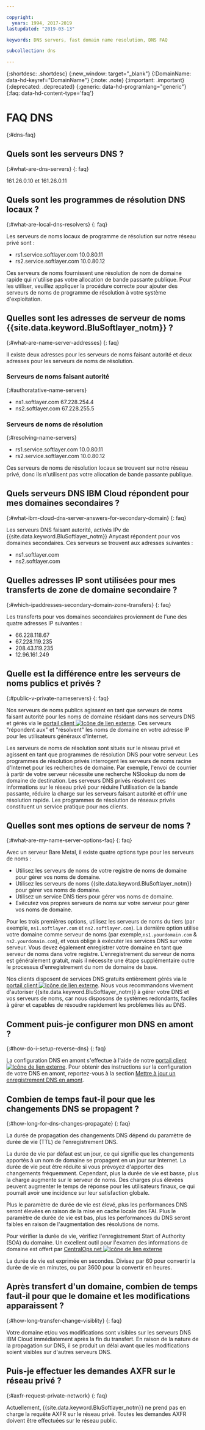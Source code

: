 ```yaml
---

copyright:
  years: 1994, 2017-2019
lastupdated: "2019-03-13"

keywords: DNS servers, fast domain name resolution, DNS FAQ

subcollection: dns

---
```



{:shortdesc: .shortdesc}
{:new_window: target="_blank"}
{:DomainName: data-hd-keyref="DomainName"}
{:note: .note}
{:important: .important}
{:deprecated: .deprecated}
{:generic: data-hd-programlang="generic"}
{:faq: data-hd-content-type='faq'}


# FAQ DNS
{:#dns-faq}

## Quels sont les serveurs DNS ?
{:#what-are-dns-servers}
{: faq}

161.26.0.10 et 161.26.0.11

## Quels sont les programmes de résolution DNS locaux ?
{:#what-are-local-dns-resolvers}
{: faq}

Les serveurs de noms locaux de programme de résolution sur notre réseau privé sont :

* rs1.service.softlayer.com 10.0.80.11
* rs2.service.softlayer.com 10.0.80.12

Ces serveurs de noms fournissent une résolution de nom de domaine rapide qui n'utilise pas votre allocation de bande passante publique. Pour les utiliser, veuillez appliquer la procédure correcte pour ajouter des serveurs de noms de programme de résolution à votre système d'exploitation.

## Quelles sont les adresses de serveur de noms {{site.data.keyword.BluSoftlayer_notm}} ?
{:#what-are-name-server-addresses}
{: faq}

Il existe deux adresses pour les serveurs de noms faisant autorité et deux adresses pour les serveurs de noms de résolution.

### Serveurs de noms faisant autorité
{:#authoratative-name-servers}

* ns1.softlayer.com 67.228.254.4
* ns2.softlayer.com 67.228.255.5

### Serveurs de noms de résolution
{:#resolving-name-servers}

* rs1.service.softlayer.com 10.0.80.11
* rs2.service.softlayer.com 10.0.80.12

Ces serveurs de noms de résolution locaux se trouvent sur notre réseau privé, donc ils n'utilisent pas votre allocation de bande passante publique. 

## Quels serveurs DNS IBM Cloud répondent pour mes domaines secondaires ?
{:#what-ibm-cloud-dns-server-answers-for-secondary-domain}
{: faq}

Les serveurs DNS faisant autorité, activés IPv de {{site.data.keyword.BluSoftlayer_notm}} Anycast répondent pour vos domaines secondaires. Ces serveurs se trouvent aux adresses suivantes :

  * ns1.softlayer.com
  * ns2.softlayer.com
  
## Quelles adresses IP sont utilisées pour mes transferts de zone de domaine secondaire ?
{:#which-ipaddresses-secondary-domain-zone-transfers}
{: faq}

Les transferts pour vos domaines secondaires proviennent de l'une des quatre adresses IP suivantes :

* 66.228.118.67
* 67.228.119.235
* 208.43.119.235
* 12.96.161.249

## Quelle est la différence entre les serveurs de noms publics et privés ?
{:#public-v-private-nameservers}
{: faq}

Nos serveurs de noms publics agissent en tant que serveurs de noms faisant autorité pour les noms de domaine résidant dans nos serveurs DNS et gérés via le [portail client ![Icône de lien externe](../../icons/launch-glyph.svg "Icône de lien externe")](https://{DomainName}/). Ces serveurs "répondent aux" et "résolvent" les noms de domaine en votre adresse IP pour les utilisateurs généraux d'Internet.

Les serveurs de noms de résolution sont situés sur le réseau privé et agissent en tant que programmes de résolution DNS pour votre serveur. Les programmes de résolution privés interrogent les serveurs de noms racine d'Internet pour les recherches de domaine. Par exemple, l'envoi de courrier à partir de votre serveur nécessite une recherche NSlookup du nom de domaine de destination. Les serveurs DNS privés résolvent ces informations sur le réseau privé pour réduire l'utilisation de la bande passante, réduire la charge sur les serveurs faisant autorité et offrir une résolution rapide. Les programmes de résolution de réseaux privés constituent un service pratique pour nos clients.

## Quelles sont mes options de serveur de noms ?
{:#what-are-my-name-server-options-faq}
{: faq}

Avec un serveur Bare Metal, il existe quatre options type pour les serveurs de noms :

* Utilisez les serveurs de noms de votre registre de noms de domaine pour gérer vos noms de domaine.
* Utilisez les serveurs de noms {{site.data.keyword.BluSoftlayer_notm}} pour gérer vos noms de domaine.
* Utilisez un service DNS tiers pour gérer vos noms de domaine.
* Exécutez vos propres serveurs de noms sur votre serveur pour gérer vos noms de domaine.

Pour les trois premières options, utilisez les serveurs de noms du tiers (par exemple, `ns1.softlayer.com` et `ns2.softlayer.com`). La dernière option utilise votre domaine comme serveur de noms (par exemple,`ns1.yourdomain.com` & `ns2.yourdomain.com`), et vous oblige à exécuter les services DNS sur votre serveur. Vous devez également enregistrer votre domaine en tant que serveur de noms dans votre registre. L'enregistrement du serveur de noms est généralement gratuit, mais il nécessite une étape supplémentaire outre le processus d'enregistrement du nom de domaine de base.

Nos clients disposent de services DNS gratuits entièrement gérés via le [portail client ![Icône de lien externe](../../icons/launch-glyph.svg "Icône de lien externe")](https://{DomainName}/). Nous vous recommandons vivement d'autoriser {{site.data.keyword.BluSoftlayer_notm}} à gérer votre DNS et vos serveurs de noms, car nous disposons de systèmes redondants, faciles à gérer et capables de résoudre rapidement les problèmes liés au DNS.

## Comment puis-je configurer mon DNS en amont ?
{:#how-do-i-setup-reverse-dns}
{: faq}

La configuration DNS en amont s'effectue à l'aide de notre [portail client ![Icône de lien externe](../../icons/launch-glyph.svg "Icône de lien externe")](https://{DomainName}/). Pour obtenir des instructions sur la configuration de votre DNS en amont, reportez-vous à la section [Mettre à jour un enregistrement DNS en amont](/docs/infrastructure/dns?topic=dns-update-a-reverse-dns-record).


## Combien de temps faut-il pour que les changements DNS se propagent ?
{:#how-long-for-dns-changes-propagate}
{: faq}

La durée de propagation des changements DNS dépend du paramètre de durée de vie (TTL) de l'enregistrement DNS.

La durée de vie par défaut est un jour, ce qui signifie que les changements apportés à un nom de domaine se propagent en un jour sur Internet. La durée de vie peut être réduite si vous prévoyez d'apporter des changements fréquemment. Cependant, plus la durée de vie est basse, plus la charge augmente sur le serveur de noms. Des charges plus élevées peuvent augmenter le temps de réponse pour les utilisateurs finaux, ce qui pourrait avoir une incidence sur leur satisfaction globale.

Plus le paramètre de durée de vie est élevé, plus les performances DNS seront élevées en raison de la mise en cache locale des FAI. Plus le paramètre de durée de vie est bas, plus les performances du DNS seront faibles en raison de l'augmentation des résolutions de noms.

Pour vérifier la durée de vie, vérifiez l'enregistrement Start of Authority (SOA) du domaine. Un excellent outil pour l'examen des informations de domaine est offert par [CentralOps.net ![Icône de lien externe](../../icons/launch-glyph.svg "Icône de lien externe")](http://centralops.net/co/)

La durée de vie est exprimée en secondes. Divisez par 60 pour convertir la durée de vie en minutes, ou par 3600 pour la convertir en heures.


## Après transfert d'un domaine, combien de temps faut-il pour que le domaine et les modifications apparaissent ?
{:#how-long-transfer-change-visiblity}
{: faq}

Votre domaine et/ou vos modifications sont visibles sur les serveurs DNS IBM Cloud immédiatement après la fin du transfert. En raison de la nature de la propagation sur DNS, il se produit un délai avant que les modifications soient visibles sur d'autres serveurs DNS.

## Puis-je effectuer les demandes AXFR sur le réseau privé ?
{:#axfr-request-private-network}
{: faq}

Actuellement, {{site.data.keyword.BluSoftlayer_notm}} ne prend pas en charge la requête AXFR sur le réseau privé. Toutes les demandes AXFR doivent être effectuées sur le réseau public.
